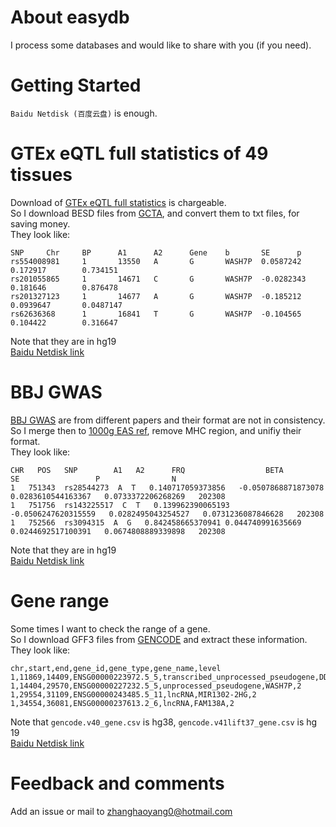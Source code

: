 
# About easydb
I process some databases and would like to share with you (if you need).

# Getting Started
`Baidu Netdisk (百度云盘)` is enough.

# GTEx eQTL full statistics of 49 tissues
Download of [GTEx eQTL full statistics](https://www.gtexportal.org/home/datasets) is chargeable.  
So I download BESD files from [GCTA](https://yanglab.westlake.edu.cn/data/SMR/GTEx_V8_cis_eqtl_summary.html), and convert them to txt files, for saving money.  
They look like:
```
SNP     Chr     BP      A1      A2      Gene    b       SE      p
rs554008981     1       13550   A       G       WASH7P  0.0587242       0.172917        0.734151
rs201055865     1       14671   C       G       WASH7P  -0.0282343      0.181646        0.876478
rs201327123     1       14677   A       G       WASH7P  -0.185212       0.0939647       0.0487147
rs62636368      1       16841   T       G       WASH7P  -0.104565       0.104422        0.316647
``` 
Note that they are in hg19  
[Baidu Netdisk link](https://pan.baidu.com/s/1JM5qCwJojQOxJH6C9c_P7A?pwd=cyhg)

# BBJ GWAS
[BBJ GWAS](http://jenger.riken.jp/en/result) are from different papers and their format are not in consistency.  
So I merge then to [1000g EAS ref](https://alkesgroup.broadinstitute.org/LDSCORE/), remove MHC region, and unifiy their format.  
They look like:
```
CHR   POS   SNP        A1   A2      FRQ                  BETA                   SE                 P                N
1   751343  rs28544273  A  T   0.140717059373856   -0.0507868871873078   0.0283610544163367   0.0733372206268269   202308
1   751756  rs143225517  C  T   0.139962390065193   -0.0506247620315559   0.0282495043254527   0.0731236087846628   202308
1   752566  rs3094315  A  G   0.842458665370941 0.044740991635669   0.0244692517100391   0.0674808889339898   202308
``` 
Note that they are in hg19  
[Baidu Netdisk link](https://pan.baidu.com/s/1zi7AYKaD4rwYqrWgE9ri8Q?pwd=3hfp)

# Gene range
Some times I want to check the range of a gene.  
So I download GFF3 files from [GENCODE](https://www.gencodegenes.org/human/) and extract these information.  
They look like:
```
chr,start,end,gene_id,gene_type,gene_name,level
1,11869,14409,ENSG00000223972.5_5,transcribed_unprocessed_pseudogene,DDX11L1,2
1,14404,29570,ENSG00000227232.5_5,unprocessed_pseudogene,WASH7P,2
1,29554,31109,ENSG00000243485.5_11,lncRNA,MIR1302-2HG,2
1,34554,36081,ENSG00000237613.2_6,lncRNA,FAM138A,2
```
Note that `gencode.v40_gene.csv` is hg38, `gencode.v41lift37_gene.csv` is hg 19  
[Baidu Netdisk link](https://pan.baidu.com/s/1Q9z7RV4jNdGOshdxOI1uRA?pwd=xvz8)

# Feedback and comments
Add an issue or mail to zhanghaoyang0@hotmail.com